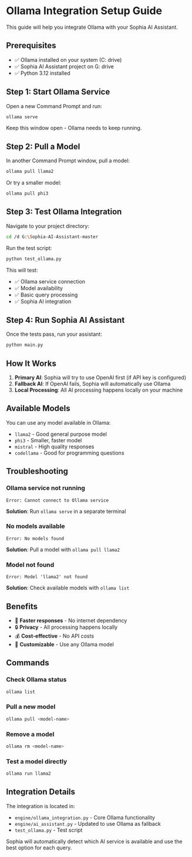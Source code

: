 # Ollama Integration Setup Guide

This guide will help you integrate Ollama with your Sophia AI Assistant.

## Prerequisites

- ✅ Ollama installed on your system (C: drive)
- ✅ Sophia AI Assistant project on G: drive
- ✅ Python 3.12 installed

## Step 1: Start Ollama Service

Open a new Command Prompt and run:
```sh
ollama serve
```

Keep this window open - Ollama needs to keep running.

## Step 2: Pull a Model

In another Command Prompt window, pull a model:
```sh
ollama pull llama2
```

Or try a smaller model:
```sh
ollama pull phi3
```

## Step 3: Test Ollama Integration

Navigate to your project directory:
```sh
cd /d G:\Sophia-AI-Assistant-master
```

Run the test script:
```sh
python test_ollama.py
```

This will test:
- ✅ Ollama service connection
- ✅ Model availability
- ✅ Basic query processing
- ✅ Sophia AI integration

## Step 4: Run Sophia AI Assistant

Once the tests pass, run your assistant:
```sh
python main.py
```

## How It Works

1. **Primary AI**: Sophia will try to use OpenAI first (if API key is configured)
2. **Fallback AI**: If OpenAI fails, Sophia will automatically use Ollama
3. **Local Processing**: All AI processing happens locally on your machine

## Available Models

You can use any model available in Ollama:
- `llama2` - Good general purpose model
- `phi3` - Smaller, faster model
- `mistral` - High quality responses
- `codellama` - Good for programming questions

## Troubleshooting

### Ollama service not running
```
Error: Cannot connect to Ollama service
```
**Solution**: Run `ollama serve` in a separate terminal

### No models available
```
Error: No models found
```
**Solution**: Pull a model with `ollama pull llama2`

### Model not found
```
Error: Model 'llama2' not found
```
**Solution**: Check available models with `ollama list`

## Benefits

- 🚀 **Faster responses** - No internet dependency
- 🔒 **Privacy** - All processing happens locally
- 💰 **Cost-effective** - No API costs
- 🎯 **Customizable** - Use any Ollama model

## Commands

### Check Ollama status
```sh
ollama list
```

### Pull a new model
```sh
ollama pull <model-name>
```

### Remove a model
```sh
ollama rm <model-name>
```

### Test a model directly
```sh
ollama run llama2
```

## Integration Details

The integration is located in:
- `engine/ollama_integration.py` - Core Ollama functionality
- `engine/ai_assistant.py` - Updated to use Ollama as fallback
- `test_ollama.py` - Test script

Sophia will automatically detect which AI service is available and use the best option for each query. 